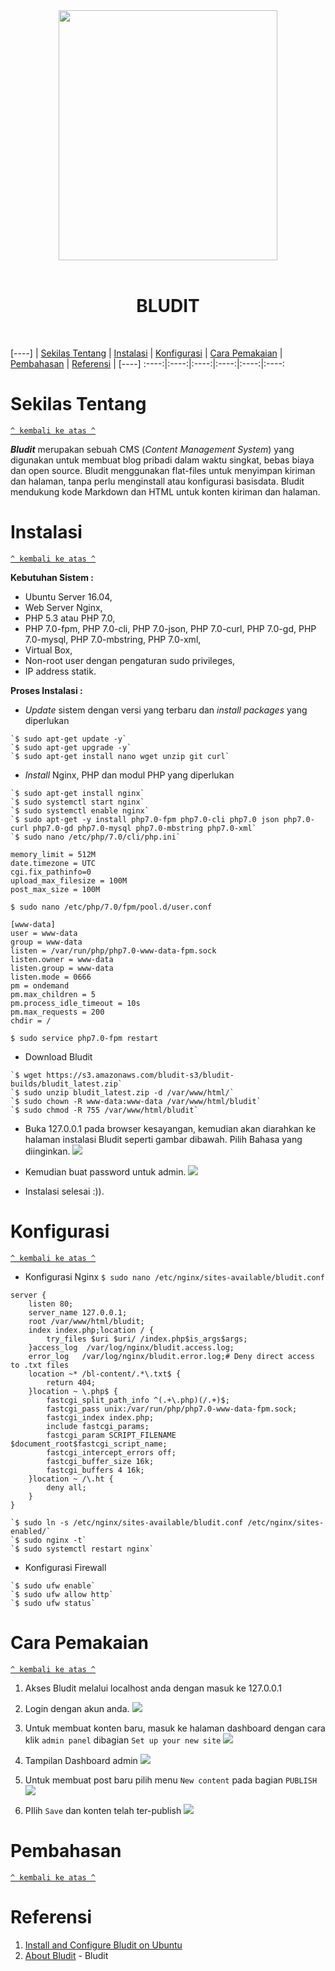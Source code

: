 <div align="center"><img src="https://cdn.worldvectorlogo.com/logos/bludit.svg" width="350" height="400"></div>

<br/>
<h1 align="center">BLUDIT</h1>
<br/>

[----] | [Sekilas Tentang](#sekilas-tentang) | [Instalasi](#instalasi) | [Konfigurasi](#konfigurasi) | [Cara Pemakaian](#cara-pemakaian) | [Pembahasan](#pembahasan) | [Referensi](#referensi) | [----]
:----:|:----:|:----:|:----:|:----:|:----:

# Sekilas Tentang
[`^ kembali ke atas ^`](#)

***Bludit*** merupakan sebuah CMS (*Content Management System*) yang digunakan untuk membuat blog pribadi dalam waktu singkat, bebas biaya dan open source. Bludit menggunakan flat-files untuk menyimpan kiriman dan halaman, tanpa perlu menginstall atau konfigurasi basisdata. Bludit mendukung kode Markdown dan HTML untuk konten kiriman dan halaman.


# Instalasi
[`^ kembali ke atas ^`](#)

**Kebutuhan Sistem :**
-   Ubuntu Server 16.04,
-   Web Server Nginx,
-   PHP 5.3 atau PHP 7.0,
-   PHP 7.0-fpm, PHP 7.0-cli, PHP 7.0-json, PHP 7.0-curl, PHP 7.0-gd, PHP 7.0-mysql, PHP 7.0-mbstring, PHP 7.0-xml,
-   Virtual Box,
-   Non-root user dengan pengaturan sudo privileges,
-   IP address statik.

**Proses Instalasi :**
- *Update* sistem dengan versi yang terbaru dan *install  packages* yang diperlukan

```
`$ sudo apt-get update -y`
`$ sudo apt-get upgrade -y`
`$ sudo apt-get install nano wget unzip git curl`
```

- *Install* Nginx, PHP dan modul PHP yang diperlukan

```
`$ sudo apt-get install nginx`
`$ sudo systemctl start nginx`
`$ sudo systemctl enable nginx`
`$ sudo apt-get -y install php7.0-fpm php7.0-cli php7.0 json php7.0-curl php7.0-gd php7.0-mysql php7.0-mbstring php7.0-xml`
`$ sudo nano /etc/php/7.0/cli/php.ini`
```

```
memory_limit = 512M
date.timezone = UTC
cgi.fix_pathinfo=0
upload_max_filesize = 100M
post_max_size = 100M
```

`$ sudo nano /etc/php/7.0/fpm/pool.d/user.conf`

```
[www-data]
user = www-data
group = www-data
listen = /var/run/php/php7.0-www-data-fpm.sock
listen.owner = www-data
listen.group = www-data
listen.mode = 0666
pm = ondemand
pm.max_children = 5
pm.process_idle_timeout = 10s
pm.max_requests = 200
chdir = /
```

`$ sudo service php7.0-fpm restart`

- Download Bludit

```
`$ wget https://s3.amazonaws.com/bludit-s3/bludit-builds/bludit_latest.zip`
`$ sudo unzip bludit_latest.zip -d /var/www/html/`
`$ sudo chown -R www-data:www-data /var/www/html/bludit`
`$ sudo chmod -R 755 /var/www/html/bludit`
```

- Buka 127.0.0.1 pada browser kesayangan, kemudian akan diarahkan ke halaman instalasi Bludit seperti gambar dibawah. Pilih Bahasa yang diinginkan.
<img src="https://raw.githubusercontent.com/pramesywaraj/bludit-asik/master/Screenshots/Screenshot%20(1).png"></img>

- Kemudian buat password untuk admin.
<img src="https://raw.githubusercontent.com/pramesywaraj/bludit-asik/master/Screenshots/Screenshot%20(2).png"></img>

- Instalasi selesai :)).


# Konfigurasi
[`^ kembali ke atas ^`](#)

- Konfigurasi Nginx
`$ sudo nano /etc/nginx/sites-available/bludit.conf`

```
server {
    listen 80;
    server_name 127.0.0.1;
    root /var/www/html/bludit;
    index index.php;location / {
        try_files $uri $uri/ /index.php$is_args$args;
    }access_log  /var/log/nginx/bludit.access.log;
    error_log   /var/log/nginx/bludit.error.log;# Deny direct access to .txt files
    location ~* /bl-content/.*\.txt$ { 
        return 404; 
    }location ~ \.php$ {
        fastcgi_split_path_info ^(.+\.php)(/.+)$;
        fastcgi_pass unix:/var/run/php/php7.0-www-data-fpm.sock;
        fastcgi_index index.php;
        include fastcgi_params;
        fastcgi_param SCRIPT_FILENAME $document_root$fastcgi_script_name;
        fastcgi_intercept_errors off;
        fastcgi_buffer_size 16k;
        fastcgi_buffers 4 16k;
    }location ~ /\.ht {
        deny all;
    }
}
```

```
`$ sudo ln -s /etc/nginx/sites-available/bludit.conf /etc/nginx/sites-enabled/`
`$ sudo nginx -t`
`$ sudo systemctl restart nginx`
```

- Konfigurasi Firewall

```
`$ sudo ufw enable`
`$ sudo ufw allow http`
`$ sudo ufw status`
```

# Cara Pemakaian
[`^ kembali ke atas ^`](#)
1. Akses Bludit melalui localhost anda dengan masuk ke 127.0.0.1

2. Login dengan akun anda.
<img src="https://raw.githubusercontent.com/pramesywaraj/bludit-asik/master/Screenshots/Screenshot%20(3).png"></img>

3. Untuk membuat konten baru, masuk ke halaman dashboard dengan cara klik `admin panel` dibagian `Set up your new site` 
<img src="https://raw.githubusercontent.com/pramesywaraj/bludit-asik/master/Screenshots/screenshot-localhost-2018.03.19-16-27-31.png"></img>

4. Tampilan Dashboard admin
<img src="https://raw.githubusercontent.com/pramesywaraj/bludit-asik/master/Screenshots/Screenshot%20(4).png"></img>

5. Untuk membuat post baru pilih menu `New content` pada bagian `PUBLISH`
<img src="https://raw.githubusercontent.com/pramesywaraj/bludit-asik/master/Screenshots/Screenshot%20(6).png"></img>

6. PIlih `Save` dan konten telah ter-publish
<img src="https://raw.githubusercontent.com/pramesywaraj/bludit-asik/master/Screenshots/Screenshot%20(7).png"></img>

# Pembahasan
[`^ kembali ke atas ^`](#)

# Referensi
1. [Install and Configure Bludit on Ubuntu](https://hostpresto.com/community/tutorials/install-and-configure-bludit-cms-on-ubuntu-16-04/)
2. [About Bludit](https://www.bludit.com/) - Bludit
